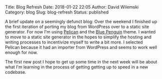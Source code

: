 Title: Blog Refresh
Date: 2018-01-22 22:05
Author: David Wilemski
Category: blog
Slug: blog-refresh
Status: published

A brief update on a seemingly defunct blog: Over the weekend I finished up the
first iteration of porting my blog from WordPress over to a static site
generator. For now I'm using [Pelican](http://getpelican.com) and the [Blue
Penguin](https://github.com/jody-frankowski/blue-penguin) theme. I wanted to
move to a static site generator in the hopes to simplify the hosting and
writing processes to incentivize myself to write a bit more. I selected Pelican
because it had an importer from WordPress and seems to work well enough for
now.

The first new post I hope to get up some time in the next week will be about
what I'm learning in the process of getting getting up to speed in a new
codebase.

